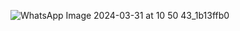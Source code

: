 ![WhatsApp Image 2024-03-31 at 10 50 43_1b13ffb0](https://github.com/NimbalkarSoham/AOH_INNOVISION/assets/107783346/e578a2e9-7e76-4fef-8a28-f6a23b5f268a)

